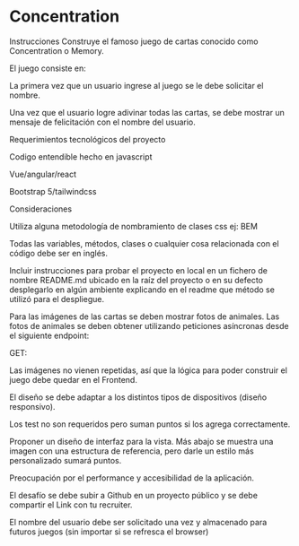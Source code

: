 # Concentration

Instrucciones
Construye el famoso juego de cartas conocido como Concentration o Memory. 

El juego consiste en: 

La primera vez que un usuario ingrese al juego se le debe solicitar el nombre.

Una vez que el usuario logre adivinar todas las cartas, se debe mostrar un mensaje de felicitación con el nombre del usuario.

Requerimientos tecnológicos del proyecto

Codigo entendible hecho en javascript

Vue/angular/react

Bootstrap 5/tailwindcss

Consideraciones

Utiliza alguna metodología de nombramiento de clases css ej: BEM

Todas las variables, métodos, clases o cualquier cosa relacionada con el código debe ser en inglés.

Incluir instrucciones para probar el proyecto en local en un fichero de nombre README.md ubicado en la raíz del proyecto o en su defecto desplegarlo en algún ambiente explicando en el readme que método se utilizó para el despliegue.

Para las imágenes de las cartas se deben mostrar fotos de animales. Las fotos de animales se deben obtener utilizando peticiones asíncronas desde el siguiente endpoint:

GET: 

Las imágenes no vienen repetidas, así que la lógica para poder construir el juego debe quedar en el Frontend.

El diseño se debe adaptar a los distintos tipos de dispositivos (diseño responsivo).

Los test no son requeridos pero suman puntos si los agrega correctamente.

Proponer un diseño de interfaz para la vista. Más abajo se muestra una imagen con una estructura de referencia, pero darle un estilo más personalizado sumará puntos.

Preocupación por el performance y accesibilidad de la aplicación.


El desafío se debe subir a Github en un proyecto público y se debe compartir el Link con tu recruiter.

El nombre del usuario debe ser solicitado una vez y almacenado para futuros juegos (sin importar si se refresca el browser)